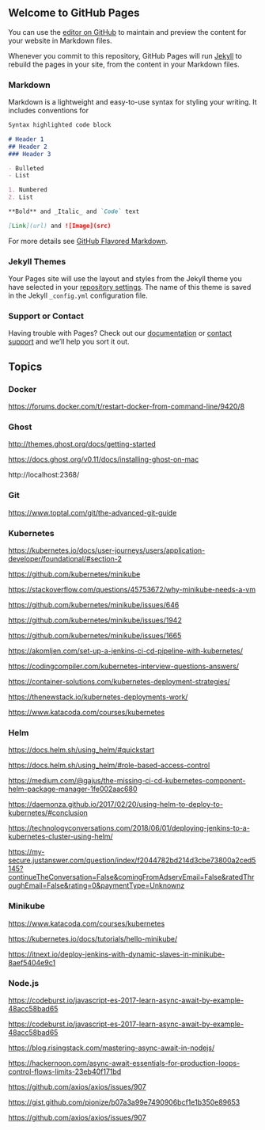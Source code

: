 ## Welcome to GitHub Pages

You can use the [editor on GitHub](https://github.com/scheung38/fortressgaintech.github.io/edit/master/README.md) to maintain and preview the content for your website in Markdown files.

Whenever you commit to this repository, GitHub Pages will run [Jekyll](https://jekyllrb.com/) to rebuild the pages in your site, from the content in your Markdown files.

### Markdown

Markdown is a lightweight and easy-to-use syntax for styling your writing. It includes conventions for

```markdown
Syntax highlighted code block

# Header 1
## Header 2
### Header 3

- Bulleted
- List

1. Numbered
2. List

**Bold** and _Italic_ and `Code` text

[Link](url) and ![Image](src)
```

For more details see [GitHub Flavored Markdown](https://guides.github.com/features/mastering-markdown/).

### Jekyll Themes

Your Pages site will use the layout and styles from the Jekyll theme you have selected in your [repository settings](https://github.com/scheung38/fortressgaintech.github.io/settings). The name of this theme is saved in the Jekyll `_config.yml` configuration file.

### Support or Contact

Having trouble with Pages? Check out our [documentation](https://help.github.com/categories/github-pages-basics/) or [contact support](https://github.com/contact) and we’ll help you sort it out.


## Topics






### Docker
 
https://forums.docker.com/t/restart-docker-from-command-line/9420/8


### Ghost
http://themes.ghost.org/docs/getting-started

https://docs.ghost.org/v0.11/docs/installing-ghost-on-mac

http://localhost:2368/


### Git
https://www.toptal.com/git/the-advanced-git-guide




### Kubernetes

https://kubernetes.io/docs/user-journeys/users/application-developer/foundational/#section-2

https://github.com/kubernetes/minikube

https://stackoverflow.com/questions/45753672/why-minikube-needs-a-vm

https://github.com/kubernetes/minikube/issues/646

https://github.com/kubernetes/minikube/issues/1942

https://github.com/kubernetes/minikube/issues/1665

https://akomljen.com/set-up-a-jenkins-ci-cd-pipeline-with-kubernetes/

https://codingcompiler.com/kubernetes-interview-questions-answers/

https://container-solutions.com/kubernetes-deployment-strategies/

https://thenewstack.io/kubernetes-deployments-work/

https://www.katacoda.com/courses/kubernetes



### Helm


https://docs.helm.sh/using_helm/#quickstart

https://docs.helm.sh/using_helm/#role-based-access-control

https://medium.com/@gajus/the-missing-ci-cd-kubernetes-component-helm-package-manager-1fe002aac680

https://daemonza.github.io/2017/02/20/using-helm-to-deploy-to-kubernetes/#conclusion

https://technologyconversations.com/2018/06/01/deploying-jenkins-to-a-kubernetes-cluster-using-helm/

https://my-secure.justanswer.com/question/index/f2044782bd214d3cbe73800a2ced5145?continueTheConversation=False&comingFromAdservEmail=False&ratedThroughEmail=False&rating=0&paymentType=Unknownz

### Minikube

https://www.katacoda.com/courses/kubernetes

https://kubernetes.io/docs/tutorials/hello-minikube/

https://itnext.io/deploy-jenkins-with-dynamic-slaves-in-minikube-8aef5404e9c1




### Node.js
https://codeburst.io/javascript-es-2017-learn-async-await-by-example-48acc58bad65

https://codeburst.io/javascript-es-2017-learn-async-await-by-example-48acc58bad65

https://blog.risingstack.com/mastering-async-await-in-nodejs/

https://hackernoon.com/async-await-essentials-for-production-loops-control-flows-limits-23eb40f171bd

https://github.com/axios/axios/issues/907

https://gist.github.com/pionize/b07a3a99e7490906bcf1e1b350e89653

https://github.com/axios/axios/issues/907

